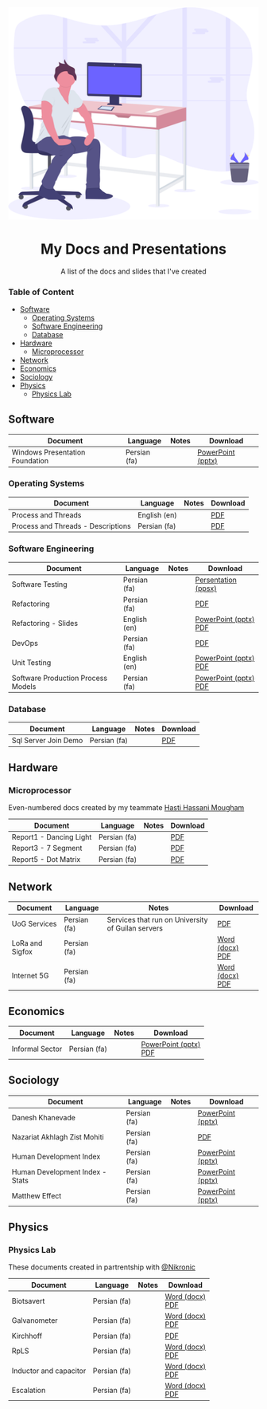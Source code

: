 <div align="center">
<a href="#software"><img src="illustration.svg" /></a>
<h1>My Docs and Presentations</h1>
<p>A list of the docs and slides that I've created</p>
</div>

### Table of Content

- [Software](#software)
    - [Operating Systems](#operating-systems)
    - [Software Engineering](#software-engineering)
    - [Database](#database)
- [Hardware](#hardware)
    - [Microprocessor](#microprocessor)
- [Network](#network)
- [Economics](#economics)
- [Sociology](#sociology)
- [Physics](#physics)
    - [Physics Lab](#physics-lab)

## Software
|Document     |Language    |Notes   |Download  |
|-------------|------------|--------|----------|
|Windows Presentation Foundation|Persian (fa)|        |[PowerPoint (pptx)](https://github.com/0xaryan/Pressentation/raw/master/Software/Windows%20Presentation%20Foundation.pptx)|

### Operating Systems
|Document     |Language    |Notes   |Download  |
|-------------|------------|--------|----------|
|Process and Threads   |English (en)|        |[PDF](https://github.com/0xaryan/Pressentation/raw/master/Software/Operating%20Systems/Processes%20and%20Threads/Processes%20and%20Threads.pdf)|
|Process and Threads - Descriptions|Persian (fa)| |[PDF](https://github.com/0xaryan/Pressentation/blob/master/Software/Operating%20Systems/Processes%20and%20Threads/Description.pdf)|

### Software Engineering
|Document     |Language    |Notes   |Download  |
|-------------|------------|--------|----------|
|Software Testing   |Persian (fa)|        |[Persentation (ppsx)](https://github.com/0xaryan/Pressentation/raw/master/Software/Software%20Engineering/Software%20Testing.ppsx)|
|Refactoring|Persian (fa)| |[PDF](https://github.com/0xaryan/Pressentation/blob/master/Software/Software%20Engineering/Refactoring.pdf)|
|Refactoring - Slides|English (en)| |[PowerPoint (pptx)](https://github.com/0xaryan/Pressentation/blob/master/Software/Software%20Engineering/Refactoring%20-%20Slides.pptx)<br>[PDF](https://github.com/0xaryan/Pressentation/blob/master/Software/Software%20Engineering/Refactoring%20-%20Slides.pdf)|
|DevOps|Persian (fa)| |[PDF](https://github.com/0xaryan/Pressentation/blob/master/Software/Software%20Engineering/DevOps.pdf)|
|Unit Testing| English (en)| |[PowerPoint (pptx)](https://github.com/0xaryan/Pressentation/raw/master/Software/Software%20Engineering/Unit%20Testing/Unit%20Testing.pptx)<br>[PDF](https://github.com/0xaryan/Pressentation/raw/master/Software/Software%20Engineering/Unit%20Testing/Unit%20Testing.pdf)|
|Software Production Process Models|Persian (fa)| |[PowerPoint (pptx)](https://github.com/0xaryan/Pressentation/blob/master/Software/Software%20Engineering/Software%20Production%20Process%20Models/Software%20Production%20Process%20Models.pptx)<br>[PDF](https://github.com/0xaryan/Pressentation/raw/master/Software/Software%20Engineering/Software%20Production%20Process%20Models/Software%20Production%20Process%20Models.pdf)|

### Database
|Document     |Language    |Notes   |Download  |
|-------------|------------|--------|----------|
|Sql Server Join Demo|Persian (fa)|        |[PDF](https://github.com/0xaryan/Pressentation/raw/master/Software/Database/SQLServer-Join-Demo.pdf)|

## Hardware
### Microprocessor
Even-numbered docs created by my teammate [Hasti Hassani Mougham](https://github.com/hastiMoghadam)

|Document     |Language    |Notes   |Download  |
|-------------|------------|--------|----------|
|Report1 - Dancing Light|Persian (fa)|        |[PDF](https://github.com/0xaryan/Pressentation/raw/master/Hardware/Microprocessor/Report%201%20-%20Dancing%20Light.pdf)|
|Report3 - 7 Segment|Persian (fa)|        |[PDF](https://github.com/0xaryan/Pressentation/raw/master/Hardware/Microprocessor/Report%203%20-%207Segment.pdf)|
|Report5 - Dot Matrix|Persian (fa)|        |[PDF](https://github.com/0xaryan/Pressentation/raw/master/Hardware/Microprocessor/Report%205%20-%20DotMatrix.pdf)|

## Network
|Document     |Language    |Notes   |Download  |
|-------------|------------|--------|----------|
|UoG Services|Persian (fa)|Services that run on University of Guilan servers|[PDF](https://github.com/0xaryan/Presentation/raw/master/Network/UoG%20Services.pdf)|
|LoRa and Sigfox|Persian (fa)| |[Word (docx)](https://github.com/0xaryan/Presentation/raw/master/Network/LoRa%20and%20Sigfox/LoRa%20and%20Sigfox.docx)<br>[PDF](https://github.com/0xaryan/Presentation/raw/master/Network/LoRa%20and%20Sigfox/LoRa%20and%20Sigfox.pdf)|
|Internet 5G|Persian (fa)| |[Word (docx)](https://github.com/0xaryan/Presentation/raw/master/Network/Internet%205G/Internet%205G.docx)<br>[PDF](https://github.com/0xaryan/Presentation/raw/master/Network/Internet%205G/Internet%205G.pdf)|

## Economics
|Document     |Language    |Notes   |Download  |
|-------------|------------|--------|----------|
|Informal Sector|Persian (fa)|        |[PowerPoint (pptx)](https://github.com/0xaryan/Pressentation/raw/master/Economics/Informal%20Sector/Informal%20Sector.pptx)<br>[PDF](https://github.com/0xaryan/Pressentation/raw/master/Economics/Informal%20Sector/Informal%20Sector.pdf)|

## Sociology
|Document     |Language    |Notes   |Download  |
|-------------|------------|--------|----------|
|Danesh Khanevade|Persian (fa)|        |[PowerPoint (pptx)](https://github.com/0xaryan/Pressentation/raw/master/Sociology/DanesheKhanevade.pptx)|
|Nazariat Akhlagh Zist Mohiti|Persian (fa)|        |[PDF](https://github.com/0xaryan/Pressentation/raw/master/Sociology/Nazariat%20Akhlagh%20Zist%20Mohiti.pdf)|
|Human Development Index|Persian (fa)|        |[PowerPoint (pptx)](https://github.com/0xaryan/Pressentation/raw/master/Sociology/HDI/Human%20Development%20Index.pptx)|
|Human Development Index - Stats|Persian (fa)|        |[PowerPoint (pptx)](https://github.com/0xaryan/Pressentation/raw/master/Sociology/HDI/Human%20Development%20Index%20-%20Stats.pptx)|
|Matthew Effect|Persian (fa)| |[PowerPoint (pptx)](https://github.com/0xaryan/Pressentation/raw/master/Sociology/Matthew%20Effect.pptx)|

## Physics

### Physics Lab
These documents created in partrentship with <a href="https://github.com/Nikronic">@Nikronic</a>

|Document     |Language    |Notes   |Download  |
|-------------|------------|--------|----------|
|Biotsavert   |Persian (fa)|        |[Word (docx)](https://github.com/0xaryan/Pressentation/raw/master/Physics/Physics%20Lab/Lab%20-%20Biotsavart%20.docx)<br>[PDF](https://github.com/0xaryan/Pressentation/raw/master/Physics/Physics%20Lab/Lab%20-%20Biotsavart.pdf)|
|Galvanometer|Persian (fa)| |[Word (docx)](https://github.com/0xaryan/Pressentation/raw/master/Physics/Physics%20Lab/Lab%20-%20Galvanometer.docx)<br>[PDF](https://github.com/0xaryan/Pressentation/raw/master/Physics/Physics%20Lab/Lab%20-%20Galvanometre.pdf)|
|Kirchhoff|Persian (fa)| |[PDF](https://github.com/0xaryan/Pressentation/raw/master/Physics/Physics%20Lab/Lab%20-%20Kirchhoff.pdf)|
|RpLS|Persian (fa)| |[Word (docx)](https://github.com/0xaryan/Pressentation/raw/master/Physics/Physics%20Lab/Lab%20-%20RpLS.docx)<br>[PDF](https://github.com/0xaryan/Pressentation/raw/master/Physics/Physics%20Lab/Lab%20-%20RpLS.pdf)|
|Inductor and capacitor|Persian (fa)| |[Word (docx)](https://github.com/0xaryan/Pressentation/raw/master/Physics/Physics%20Lab/Lab%20-%20Inductor%20and%20capacitor.docx)<br>[PDF](https://github.com/0xaryan/Pressentation/raw/master/Physics/Physics%20Lab/Lab%20-%20Inductor%20and%20capacitor.pdf)|
|Escalation|Persian (fa)| |[Word (docx)](https://github.com/0xaryan/Pressentation/raw/master/Physics/Physics%20Lab/Lab%20-%20Escalation.docx)<br>[PDF](https://github.com/0xaryan/Pressentation/raw/master/Physics/Physics%20Lab/Lab%20-%20Escalation.pdf)|